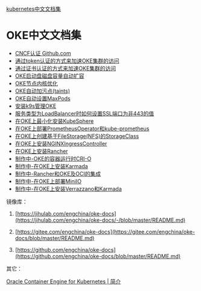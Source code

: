 [kubernetes中文文档集](./k8s-docs/README.md)

# OKE中文文档集


- [CNCF认证 Github.com](https://github.com/cncf/k8s-conformance)
- [通过token认证的方式来加速OKE集群的访问](./通过token认证的方式来加速OKE集群的访问/README.md)
- [通过证书认证的方式来加速OKE集群的访问](./通过证书认证的方式来加速OKE集群的访问/README.md)
- [OKE启动盘磁盘容量自动扩容](./OKE启动盘磁盘容量自动扩容/README.md)
- [OKE节点内核优化](./OKE节点内核优化/README.md)
- [OKE自动加污点(taints)](./OKE自动加污点(taints)/README.md)
- [OKE自动设置MaxPods](./OKE自动设置MaxPods/README.md)
- [安装k9s管理OKE](./安装k9s管理OKE/README.md)
- [服务类型为LoadBalancer时如何设置SSL端口为非443的值](./服务类型为LoadBalancer时如何设置SSL端口为非443的值/README.md)
- [在OKE上最小化安装KubeSphere](./在OKE上最小化安装KubeSphere/README.md)
- [在OKE上部署PrometheusOperator和kube-prometheus](./在OKE上部署PrometheusOperator和kube-prometheus/README.md)
- [在OKE上创建基于FileStorage(NFS)的StorageClass](./在OKE上创建基于FileStorage(NFS)的StorageClass/README.md)
- [在OKE上安装NGINXIngressController](./在OKE上安装NGINXIngressController/README.md)
- [在OKE上安装Rancher](./在OKE上安装Rancher/README.md)
- [制作中-OKE的容器运行时CRI-O](./OKE的容器运行时CRI-O/README.md)
- [制作中-在OKE上安装Karmada](./在OKE上安装Karmada/README.md)
- [制作中-Rancher和OKE及OCI的集成](./Rancher和OKE及OCI的集成/README.md)
- [制作中-在OKE上部署MiniIO](./在OKE上部署MiniIO/README.md)
- [制作中-在OKE上安装Verrazzano和Karmada](./在OKE上安装Verrazzano和Karmada/README.md)



镜像库：

1. [https://jihulab.com/engchina/oke-docs](https://jihulab.com/engchina/oke-docs/-/blob/master/README.md)

2. [https://gitee.com/engchina/oke-docs](https://gitee.com/engchina/oke-docs/blob/master/README.md)

3. [https://github.com/engchina/oke-docs](https://github.com/engchina/oke-docs/blob/master/README.md)



其它：

[Oracle Container Engine for Kubernetes | 简介 ](https://minqiaowang.github.io/oci-k8s-cn/workshops/freetier/?lab=introduction)
